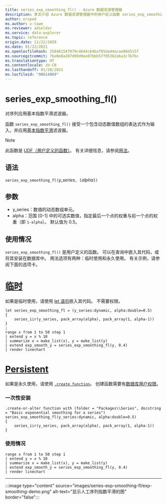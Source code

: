 ```yaml
---
title: series_exp_smoothing_fl() - Azure 数据资源管理器
description: 本文介绍 Azure 数据资源管理器中的用户定义函数 series_exp_smoothing_fl()。
author: orspod
ms.author: v-tawe
ms.reviewer: adieldar
ms.service: data-explorer
ms.topic: reference
origin.date: 11/22/2020
ms.date: 01/22/2021
ms.openlocfilehash: 258461547979c4644c64baf05da44acae80d515f
ms.sourcegitcommit: 7be0e8a387d09d0ee07bbb57f05362a6a3c7b7bc
ms.translationtype: HT
ms.contentlocale: zh-CN
ms.lasthandoff: 01/20/2021
ms.locfileid: "98614869"
---
```

# <a name="series_exp_smoothing_fl"></a>series_exp_smoothing_fl()

对序列应用基本指数平滑滤波器。

函数 `series_exp_smoothing_fl()` 接受一个包含动态数值数组的表达式作为输入，并应用[基本指数平滑](https://en.wikipedia.org/wiki/Exponential_smoothing#Basic_(simple)_exponential_smoothing_(Holt_linear))滤波器。

> [!NOTE]
> 此函数是 [UDF（用户定义的函数）](../query/functions/user-defined-functions.md)。 有关详细信息，请参阅[用法](#usage)。

## <a name="syntax"></a>语法

`series_exp_smoothing_fl(`*y_series*`, [`*alpha*`])`
  
## <a name="arguments"></a>参数

* y_series：数值的动态数组单元。
* alpha：范围 [0-1] 中的可选实数值，指定最后一个点的权重与前一个点的权重（即 `1-alpha`）。 默认值为 0.5。

## <a name="usage"></a>使用情况

`series_exp_smoothing_fl()` 是用户定义的函数。 可以在查询中嵌入其代码，或将其安装在数据库中。 用法选项有两种：临时使用和永久使用。 有关示例，请参阅下面的选项卡。

# <a name="ad-hoc"></a>[临时](#tab/adhoc)

如果是临时使用，请使用 [let 语句](../query/letstatement.md)嵌入其代码。 不需要权限。

<!-- csl: https://help.kusto.chinacloudapi.cn:443/Samples -->
```kusto
let series_exp_smoothing_fl = (y_series:dynamic, alpha:double=0.5)
{
    series_iir(y_series, pack_array(alpha), pack_array(1, alpha-1))
}
;
range x from 1 to 50 step 1
| extend y = x % 10
| summarize x = make_list(x), y = make_list(y)
| extend exp_smooth_y = series_exp_smoothing_fl(y, 0.4) 
| render linechart
```

# <a name="persistent"></a>[Persistent](#tab/persistent)

如果是永久使用，请使用 [`.create function`](../management/create-function.md)。 创建函数需要有[数据库用户权限](../management/access-control/role-based-authorization.md)。

### <a name="one-time-installation"></a>一次性安装

<!-- csl: https://help.kusto.chinacloudapi.cn:443/Samples -->
```kusto
.create-or-alter function with (folder = "Packages\\Series", docstring = "Basic exponential smoothing for a series")
series_exp_smoothing_fl(y_series:dynamic, alpha:double=0.5)
{
    series_iir(y_series, pack_array(alpha), pack_array(1, alpha-1))
}
```

### <a name="usage"></a>使用情况

<!-- csl: https://help.kusto.chinacloudapi.cn:443/Samples -->
```kusto
range x from 1 to 50 step 1
| extend y = x % 10
| summarize x = make_list(x), y = make_list(y)
| extend exp_smooth_y = series_exp_smoothing_fl(y, 0.4) 
| render linechart
```

---

:::image type="content" source="images/series-exp-smoothing-fl/exp-smoothing-demo.png" alt-text="显示人工序列指数平滑的图" border="false":::
